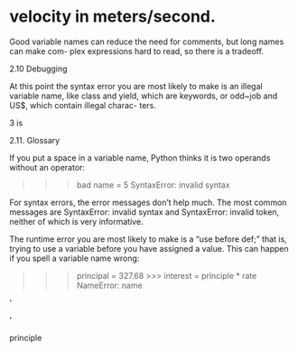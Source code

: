# velocity in meters/second.

Good variable names can reduce the need for comments, but long names can make com- plex expressions hard to read, so there is a tradeoff.

2.10 Debugging

At this point the syntax error you are most likely to make is an illegal variable name, like class and yield, which are keywords, or odd~job and US$, which contain illegal charac- ters.

3 is

2.11. Glossary

If you put a space in a variable name, Python thinks it is two operands without an operator:

>>> bad name = 5 SyntaxError: invalid syntax

For syntax errors, the error messages don’t help much. The most common messages are SyntaxError: invalid syntax and SyntaxError: invalid token, neither of which is very informative.

The runtime error you are most likely to make is a “use before def;” that is, trying to use a variable before you have assigned a value. This can happen if you spell a variable name wrong:

>>> principal = 327.68 >>> interest = principle * rate NameError: name

’

’

principle
